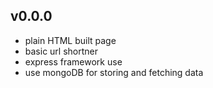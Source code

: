 ## v0.0.0
- plain HTML built page
- basic url shortner
- express framework use
- use mongoDB for storing and fetching data